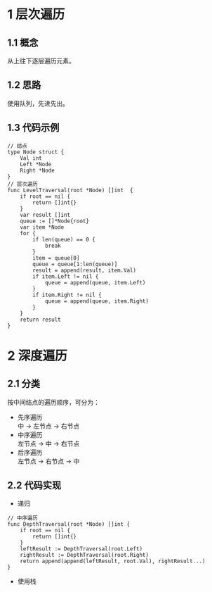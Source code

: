 # 1 层次遍历
## 1.1 概念
从上往下逐层遍历元素。

## 1.2 思路
使用队列，先进先出。

## 1.3 代码示例
``` golang
// 结点
type Node struct {
	Val int
	Left *Node
	Right *Node
}
// 层次遍历
func LevelTraversal(root *Node) []int  {
	if root == nil {
		return []int{}
	}
	var result []int
	queue := []*Node{root}
	var item *Node
	for {
		if len(queue) == 0 {
			break
		}
		item = queue[0]
		queue = queue[1:len(queue)]
		result = append(result, item.Val)
		if item.Left != nil {
			queue = append(queue, item.Left)
		}
		if item.Right != nil {
			queue = append(queue, item.Right)
		}
	}
	return result
}
```

# 2 深度遍历
## 2.1 分类
按中间结点的遍历顺序，可分为：
- 先序遍历<br>
中 → 左节点 → 右节点
- 中序遍历<br>
左节点 → 中 → 右节点
- 后序遍历<br>
左节点 → 右节点 → 中

## 2.2 代码实现
- 递归<br>
``` golang
// 中序遍历
func DepthTraversal(root *Node) []int {
    if root == nil {
        return []int{}
    }
    leftResult := DepthTraversal(root.Left)
    rightResult := DepthTraversal(root.Right)
    return append(append(leftResult, root.Val), rightResult...)
}
```
- 使用栈
